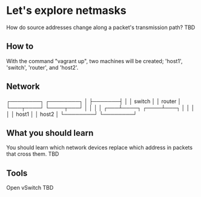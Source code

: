 # Let's explore netmasks
How do source addresses change along a packet's transmission path? TBD

## How to
With the command "vagrant up", two machines will be created; 'host1', 'switch', 'router', and 'host2'.

## Network

  ┌────────┐       ┌────────┐
  │        ├───────┤        │
  │ switch │       │ router │
  └───┬────┘       └────┬───┘
      │                 │
      │                 │
  ┌───┴────┐       ┌────┴───┐
  │        │       │        │
  │  host1 │       │  host2 │
  └────────┘       └────────┘


## What you should learn
You should learn which network devices replace which address in packets that cross them. TBD

## Tools
Open vSwitch
TBD
